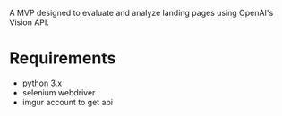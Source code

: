 A MVP designed to evaluate and analyze landing pages using OpenAI's Vision API.

# Requirements 
- python 3.x
- selenium webdriver
- imgur account to get api
